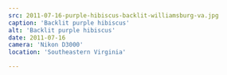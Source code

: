 ```yaml
---
src: 2011-07-16-purple-hibiscus-backlit-williamsburg-va.jpg
caption: 'Backlit purple hibiscus'
alt: 'Backlit purple hibiscus'
date: 2011-07-16
camera: 'Nikon D3000'
location: 'Southeastern Virginia'

---
```


